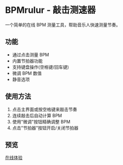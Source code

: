 # BPMrulur - 敲击测速器
一个简单的在线 BPM 测量工具，帮助音乐人快速测量节奏。

## 功能
- 通过点击测量 BPM
- 内置节拍器功能
- 支持键盘操作(空格键/回车键)
- 微调 BPM 数值
- 静音选项

## 使用方法
1. 点击主界面或按空格键来敲击节奏
2. 连续敲击后自动计算 BPM
3. 使用"微调"按钮精确调整 BPM
4. 点击"节拍器"按钮开启/关闭节拍器

## 预览
[在线体验](https://)
